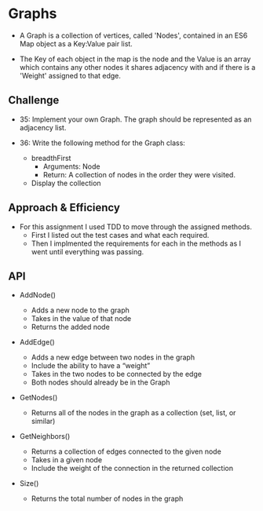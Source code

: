 # Graphs
<!-- Short summary or background information -->

+ A Graph is a collection of vertices, called 'Nodes', contained in an ES6 Map object as a Key:Value pair list.

+ The Key of each object in the map is the node and the Value is an array which contains any other nodes it shares adjacency with and if there is a 'Weight' assigned to that edge.

## Challenge
<!-- Description of the challenge -->

+ 35: Implement your own Graph. The graph should be represented as an adjacency list.

+ 36: Write the following method for the Graph class:

  + breadthFirst
    + Arguments: Node
    + Return: A collection of nodes in the order they were visited.
  + Display the collection

## Approach & Efficiency
<!-- What approach did you take? Why? What is the Big O space/time for this approach? -->

+ For this assignment I used TDD to move through the assigned methods.
  + First I listed out the test cases and what each required.
  + Then I implmented the requirements for each in the methods as I went until everything was passing.

## API
<!-- Description of each method publicly available in your Graph -->

+ AddNode()
  + Adds a new node to the graph
  + Takes in the value of that node
  + Returns the added node

+ AddEdge()
  + Adds a new edge between two nodes in the graph
  + Include the ability to have a “weight”
  + Takes in the two nodes to be connected by the edge
  + Both nodes should already be in the Graph

+ GetNodes()
  + Returns all of the nodes in the graph as a collection (set, list, or similar)

+ GetNeighbors()
  + Returns a collection of edges connected to the given node
  + Takes in a given node
  + Include the weight of the connection in the returned collection

+ Size()
  + Returns the total number of nodes in the graph